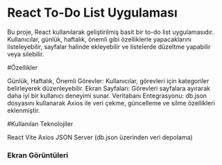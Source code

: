 <h1>React To-Do List Uygulaması</h1>

Bu proje, React kullanılarak geliştirilmiş basit bir to-do list uygulamasıdır. Kullanıcılar, günlük, haftalık, önemli gibi özelliklerle yapacaklarını listeleyebilir, sayfalar halinde ekleyebilir ve listelerde düzeltme yapabilir veya silebilir.

#Özellikler

Günlük, Haftalık, Önemli Görevler: Kullanıcılar, görevleri için kategoriler belirleyerek düzenleyebilir.
Ekran Sayfaları: Görevleri sayfalara ayırarak daha iyi bir kullanıcı deneyimi sunar.
Veritabanı Entegrasyonu: db.json dosyasını kullanarak Axios ile veri çekme, güncelleme ve silme özellikleri eklenmiştir.




#Kullanılan Teknolojiler

React Vite
Axios
JSON Server (db.json üzerinden veri depolama)

<h3>Ekran Görüntüleri</h3>